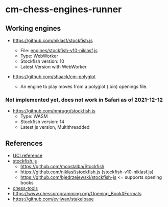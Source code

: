 # cm-chess-engines-runner

## Working engines

- https://github.com/niklasf/stockfish.js
  - File: [engines/stockfish-v10-niklasf.js]()
  - Type: WebWorker
  - Stockfish version: 10
  - Latest Version with WebWorker

- https://github.com/shaack/cm-polyglot
  - An engine to play moves from a polyglot (.bin) openings file.

### Not implemented yet, does not work in Safari as of 2021-12-12
- https://github.com/nmrugg/stockfish.js
  - Type: WASM
  - Stockfish version: 14
  - Latest js version, Multithreadded

## References

- [UCI reference](http://page.mi.fu-berlin.de/block/uci.htm)
- [stockfish.js](https://github.com/nmrugg/stockfish.js/)
  - https://github.com/mcostalba/Stockfish
  - https://github.com/niklasf/stockfish.js (stockfish-v10-niklasf.js)
  - https://github.com/bjedrzejewski/stockfish-js <= supports opening books
- [chess-tools](https://github.com/johnfontaine/chess-tools)
- https://www.chessprogramming.org/Opening_Book#Formats 
- https://github.com/evilwan/stakelbase

